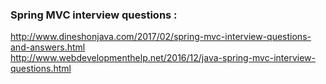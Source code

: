 ### Spring MVC interview questions : 
http://www.dineshonjava.com/2017/02/spring-mvc-interview-questions-and-answers.html <br/>
http://www.webdevelopmenthelp.net/2016/12/java-spring-mvc-interview-questions.html <br/>
